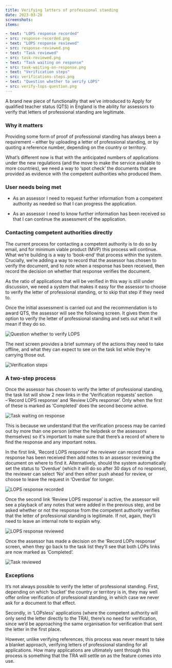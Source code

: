 ```yaml
---
title: Verifying letters of professional standing
date: 2023-03-28
screenshots:
items:

- text: "LOPS response recorded"
- src: response-recorded.png
- text: "LOPS response reviewed"
- src: response-reviewed.png
- text: "Task reviewed"
- src: task-reviewed.png
- text: "Task waiting on response"
- src: task-waiting-on-response.png
- text: "Verification steps"
- src: verifications-steps.png
- text: "Question whether to verify LOPS"
- src: verify-lops-question.png
---
```



A brand new piece of functionality that we’ve introduced to Apply for qualified teacher status (QTS) in England is the ability for assessors to verify that letters of professional standing are legitimate.


### Why it matters

Providing some form of proof of professional standing has always been a requirement – either by uploading a letter of professional standing, or by quoting a reference number, depending on the country or territory.

What’s different now is that with the anticipated numbers of applications under the new regulations (and the move to make the service available to more countries), we need a way to ‘spot check’ the documents that are provided as evidence with the competent authorities who produced them.

### User needs being met

* As an assessor I need to request further information from a competent authority as needed so that I can progress the application.

* As an assessor I need to know further information has been received so that I can continue the assessment of the application.


### Contacting competent authorities directly

The current process for contacting a competent authority is to do so by email, and for minimum viable product (MVP) this process will continue. What we’re building is a way to ‘book-end’ that process within the system. Crucially, we’re adding a way to record that the assessor has chosen to verify the document, and to note when a response has been received, then record the decision on whether that response verifies the document.

As the ratio of applications that will be verified in this way is still under discussion, we need a system that makes it easy for the assessor to choose to verify the letter of professional standing, or to skip that step if they need to.

Once the initial assessment is carried out and the recommendation is to award QTS, the assessor will see the following screen. It gives them the option to verify the letter of professional standing and sets out what it will mean if they do so.

![Question whether to verify LOPS](verify-lops-question.png)

The next screen provides a brief summary of the actions they need to take offline, and what they can expect to see on the task list while they’re carrying those out.

![Verification steps](verifications-steps.png)

### A two-step process

Once the assessor has chosen to verify the letter of professional standing, the task list will show 2 new links in the ‘Verification requests’ section –’Record LOPS response’ and ‘Review LOPs response’. Only when the first of these is marked as ‘Completed’ does the second become active.

![Task waiting on response](task-waiting-on-response.png)

This is because we understand that the verification process may be carried out by more than one person (either the helpdesk or the assessors themselves) so it's important to make sure that there’s a record of where to find the response and any important notes.

In the first link, ‘Record LOPS response’ the reviewer can record that a response has been received then add notes to an assessor reviewing the document on where to find it. Alternatively, should the system automatically set the status to ‘Overdue’ (which it will do so after 30 days of no response), the reviewer can select ‘No’ and then either push ahead for review, or choose to leave the request in ‘Overdue’ for longer.

![LOPS response recorded](response-recorded.png)

Once the second link ‘Review LOPS response’ is active, the assessor will see a playback of any notes that were added in the previous step, and be asked whether or not the response from the competent authority verifies that the letter of professional standing is legitimate. If not, again, they’ll need to leave an internal note to explain why.

![LOPS response reviewed](response-reviewed.png)

Once the assessor has made a decision on the ‘Record LOPs response’ screen, when they go back to the task list they’ll see that both LOPs links are now marked as ‘Completed’.

![Task reviewed](task-reviewed.png)

### Exceptions

It’s not always possible to verify the letter of professional standing. First, depending on which ‘bucket’ the country or territory is in, they may well offer online verification of professional standing, in which case we never ask for a document to that effect.

Secondly, in ‘LOPsless’ applications (where the competent authority will only send the letter directly to the TRA), there’s no need for verification, since we’d be approaching the same organisation for verification that sent the letter in the first place.

However, unlike verifying references, this process was never meant to take a blanket approach, verifying letters of professional standing for all applications. How many applications are ultimately sent through this process is something that the TRA will settle on as the feature comes into use.
